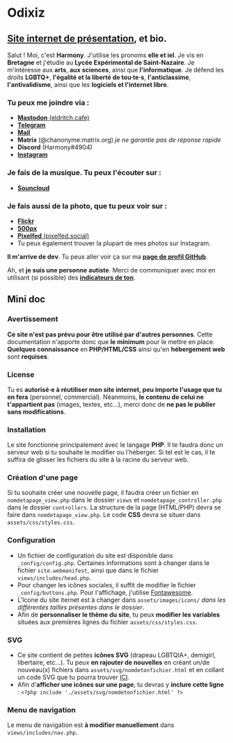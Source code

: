 # Odixiz
## [Site internet de présentation](https://harmony.inakaz.fr/), et bio.

Salut ! Moi, c'est **Harmony**. J'utilise les pronoms **elle et iel**. Je vis en **Bretagne** et j'étudie au **Lycée Expérimental de Saint-Nazaire**.
Je m'intéresse aux **arts**, **aux sciences**, ainsi que **l'informatique**.
Je défend les droits **LGBTQ+**, **l'égalité et la liberté de tou·te·s**, **l'anticlassime**, **l'antivalidisme**, ainsi que les **logiciels et l'internet libre**.

### Tu peux me joindre via : 

* [**Mastodon** (eldritch.cafe)](https://eldritch.cafe/@chasociale) 
* [**Telegram**](https://t.me/odixiz)
* [**Mail**](mailto:odixiz@42l.fr) 
* **Matrix** (@chanonyme:matrix.org) *je ne garantie pas de réponse rapide*
* **Discord** (Harmony#4904)
* [**Instagram**](https://instagram.com/chartiste.bzh)

### Je fais de la musique. Tu peux l'écouter sur : 

* [**Souncloud**](https://soundcloud.com/odixiz)

### Je fais aussi de la photo, que tu peux voir sur :

* [**Flickr**](https://www.flickr.com/people/194672187@N07/)
* [**500px**](https://500px.com/p/odixiz)
* [**Pixelfed** (pixelfed.social)](https://pixelfed.social/Odixiz)
* Tu peux également trouver la plupart de mes photos sur Instagram.

**Il m'arrive de dev**. Tu peux aller voir ça sur ma [**page de profil GitHub**](https://github.com/ODXZ).

Ah, et **je suis une personne autiste**. Merci de communiquer avec moi en utilisant (si possible) des [**indicateurs de ton**](https://toneindicators.carrd.co).

## Mini doc

### Avertissement

**Ce site n'est pas prévu pour être utilisé par d'autres personnes**. Cette documentation n'apporte donc que **le minimum** pour le mettre en place. **Quelques connaissance** en **PHP/HTML/CSS** ainsi qu'en **hébergement web** sont **requises**.

### License

Tu es **autorisé·e à réutiliser mon site internet, peu importe l'usage que tu en fera** (personnel, commercial). Néanmoins, **le contenu de celui ne t'appartient pas** (images, textes, etc...), merci donc de **ne pas le publier sans modifications**.

### Installation

Le site fonctionne principalement avec le langage **PHP**. Il te faudra donc un serveur web si tu souhaite le modifier ou l'héberger. 
Si tel est le cas, il te suffira de glisser les fichiers du site à la racine du serveur web.

### Création d'une page

Si tu souhaite créer une nouvelle page, il faudra créer un fichier en ```nomdetapage_view.php``` dans le dossier ```views``` et ```nomdetapage_controller.php``` dans le dossier ```controllers```. La structure de la page (HTML/PHP) devra se faire dans ```nomdetapage_view.php```. Le code **CSS** devra se situer dans ```assets/css/styles.css```.

### Configuration 

* Un fichier de configuration du site est disponible dans ```_config/config.php```. Certaines informations sont à changer dans le fichier ```site.webmanifest```, ainsi que dans le fichier ```views/includes/head.php```.
* Pour changer les icônes sociales, il suffit de modifier le fichier ```_config/buttons.php```. Pour l'affichage, j'utilise [Fontawesome](https://fontawesome.com).
* L'îcone du site iternet est à changer dans ```assets/images/icons/``` *dans les différentes tailles présentes dans le dossier*.
* Afin de **personnaliser le thème du site**, tu peux **modifier les variables** situées aux premières lignes du fichier ```assets/css/styles.css```.

### SVG

* Ce site contient de petites **icônes SVG** (drapeau LGBTQIA+, demigirl, libertaire, etc...). Tu peux **en rajouter de nouvelles** en créant un/de nouveau(x) fichiers dans ```assets/svg/nomdetonfichier.html``` et en collant un code SVG que tu pourra trouver [ICI](https://commons.wikimedia.org/wiki/Main_Page).
* Afin d'**afficher une icônes sur une page**, tu devras y **inclure cette ligne** : ```<?php include './assets/svg/nomdetonfichier.html' ?>```

### Menu de navigation

Le menu de navigation est **à modifier manuellement** dans ```views/includes/nav.php```. 
